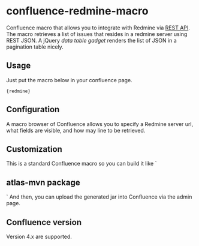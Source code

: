 # confluence-redmine-macro


Confluence macro that allows you to integrate with Redmine via [REST API].
The macro retrieves a list of issues that resides in a redmine server using REST JSON.
A jQuery *data table gadget* renders the list of JSON in a pagination table nicely.

## Usage

Just put the macro below in your confluence page.

`
{redmine}
`

## Configuration


A macro browser of Confluence allows you to specify a Redmine server url, 
what fields are visible, and how may line to be retrieved.

## Customization


This is a standard Confluence macro so you can build it like
`
## atlas-mvn package
`
And then, you can upload the generated jar into Confluence via the admin page.

## Confluence version


Version 4.x are supported.



[REST API]:http://www.redmine.org/projects/redmine/wiki/Rest_api